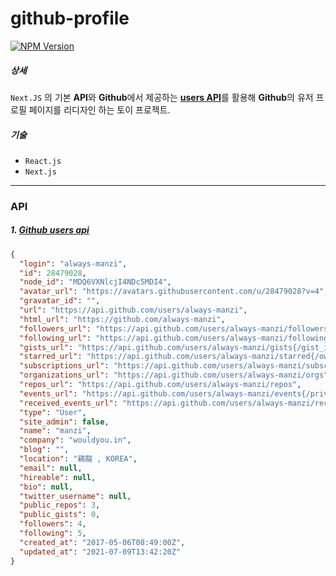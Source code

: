 # github-profile

[![NPM Version](https://camo.githubusercontent.com/ddeb61629220ec52a44c20ed3409dc47fa42a397dc79a9b09f198a6c90f97d4a/68747470733a2f2f696d672e736869656c64732e696f2f6e706d2f762f406e6573746a732f636f72652e737667)](https://www.npmjs.com/~nestjscore)

##### 상세

`Next.JS` 의 기본 **API**와 **Github**에서 제공하는 [**users API**](https://api.github.com/users)를 활용해 **Github**의 유저 프로필 페이지를 리디자인 하는 토이 프로젝트.

##### 기술

- `React.js`
- `Next.js`

---

### API

##### 1. [Github users api](https://api.github.com/users)

```json
{
  "login": "always-manzi",
  "id": 28479028,
  "node_id": "MDQ6VXNlcjI4NDc5MDI4",
  "avatar_url": "https://avatars.githubusercontent.com/u/28479028?v=4",
  "gravatar_id": "",
  "url": "https://api.github.com/users/always-manzi",
  "html_url": "https://github.com/always-manzi",
  "followers_url": "https://api.github.com/users/always-manzi/followers",
  "following_url": "https://api.github.com/users/always-manzi/following{/other_user}",
  "gists_url": "https://api.github.com/users/always-manzi/gists{/gist_id}",
  "starred_url": "https://api.github.com/users/always-manzi/starred{/owner}{/repo}",
  "subscriptions_url": "https://api.github.com/users/always-manzi/subscriptions",
  "organizations_url": "https://api.github.com/users/always-manzi/orgs",
  "repos_url": "https://api.github.com/users/always-manzi/repos",
  "events_url": "https://api.github.com/users/always-manzi/events{/privacy}",
  "received_events_url": "https://api.github.com/users/always-manzi/received_events",
  "type": "User",
  "site_admin": false,
  "name": "manzi",
  "company": "wouldyou.in",
  "blog": "",
  "location": "鷄龍 , KOREA",
  "email": null,
  "hireable": null,
  "bio": null,
  "twitter_username": null,
  "public_repos": 3,
  "public_gists": 0,
  "followers": 4,
  "following": 5,
  "created_at": "2017-05-06T08:49:00Z",
  "updated_at": "2021-07-09T13:42:20Z"
}
```
